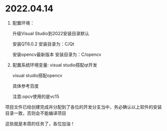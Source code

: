 # 2022.04.14

1. 配置环境：

   升级Visual Studio到2022安装目录默认

   安装QT6.0.2 安装目录为：C/Qt

   安装opencv最新版本 安装目录为：C/opencv

2. 配置系统环境变量:
   visual studio搭配qt开发
   
   visual studio搭配opencv
   
   具体参考百度
   
   注意:opcv使用的是vc15

​    项目文件已经创建完成并分配到了各位的开发分支当中，务必确认以上软件的安装目录一致，否则会不能编译项目

这些就是本周的任务了，各位加油！

